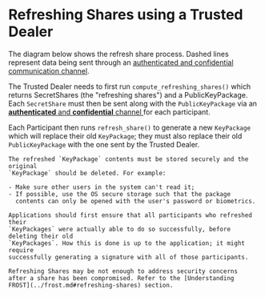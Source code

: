 # Refreshing Shares using a Trusted Dealer

The diagram below shows the refresh share process. Dashed lines
represent data being sent through an [authenticated and confidential communication
channel](https://frost.zfnd.org/terminology.html#peer-to-peer-channel).

<!-- ![Diagram of Refreshing shares, illustrating what is explained in the text](refreshing.png) -->

The Trusted Dealer needs to first run `compute_refreshing_shares()` which
returns SecretShares (the "refreshing shares") and a PublicKeyPackage. Each
`SecretShare` must then be sent along with the `PublicKeyPackage` via an
[**authenticated** and **confidential** channel
](https://frost.zfnd.org/terminology.html#peer-to-peer-channel) for each
participant.

Each Participant then runs `refresh_share()` to generate a new `KeyPackage`
which will replace their old `KeyPackage`; they must also replace their old
`PublicKeyPackage` with the one sent by the Trusted Dealer.

```admonish danger
The refreshed `KeyPackage` contents must be stored securely and the original
`KeyPackage` should be deleted. For example:

- Make sure other users in the system can't read it;
- If possible, use the OS secure storage such that the package
  contents can only be opened with the user's password or biometrics.
```

```admonish danger
Applications should first ensure that all participants who refreshed their
`KeyPackages` were actually able to do so successfully, before deleting their old
`KeyPackages`. How this is done is up to the application; it might require
successfully generating a signature with all of those participants.
```

```admonish danger
Refreshing Shares may be not enough to address security concerns
after a share has been compromised. Refer to the [Understanding
FROST](../frost.md#refreshing-shares) section.
```